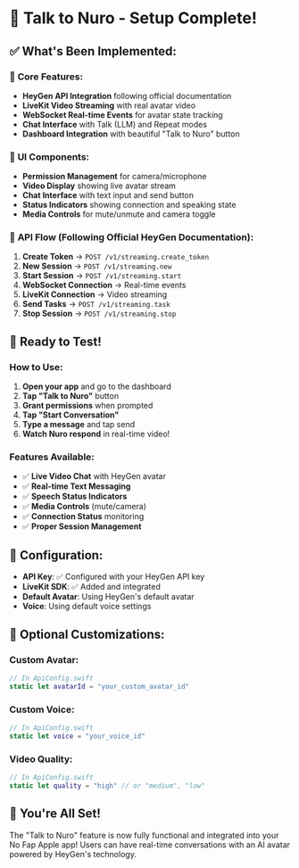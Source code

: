 # 🤖 Talk to Nuro - Setup Complete! 

## ✅ What's Been Implemented:

### 🔧 **Core Features:**
- **HeyGen API Integration** following official documentation
- **LiveKit Video Streaming** with real avatar video
- **WebSocket Real-time Events** for avatar state tracking
- **Chat Interface** with Talk (LLM) and Repeat modes
- **Dashboard Integration** with beautiful "Talk to Nuro" button

### 📱 **UI Components:**
- **Permission Management** for camera/microphone
- **Video Display** showing live avatar stream
- **Chat Interface** with text input and send button
- **Status Indicators** showing connection and speaking state
- **Media Controls** for mute/unmute and camera toggle

### 🔄 **API Flow (Following Official HeyGen Documentation):**
1. **Create Token** → `POST /v1/streaming.create_token`
2. **New Session** → `POST /v1/streaming.new` 
3. **Start Session** → `POST /v1/streaming.start`
4. **WebSocket Connection** → Real-time events
5. **LiveKit Connection** → Video streaming
6. **Send Tasks** → `POST /v1/streaming.task`
7. **Stop Session** → `POST /v1/streaming.stop`

## 🚀 **Ready to Test!**

### **How to Use:**
1. **Open your app** and go to the dashboard
2. **Tap "Talk to Nuro"** button
3. **Grant permissions** when prompted
4. **Tap "Start Conversation"**
5. **Type a message** and tap send
6. **Watch Nuro respond** in real-time video!

### **Features Available:**
- ✅ **Live Video Chat** with HeyGen avatar
- ✅ **Real-time Text Messaging**
- ✅ **Speech Status Indicators**
- ✅ **Media Controls** (mute/camera)
- ✅ **Connection Status** monitoring
- ✅ **Proper Session Management**

## 🎯 **Configuration:**
- **API Key**: ✅ Configured with your HeyGen API key
- **LiveKit SDK**: ✅ Added and integrated
- **Default Avatar**: Using HeyGen's default avatar
- **Voice**: Using default voice settings

## 🔧 **Optional Customizations:**

### **Custom Avatar:**
```swift
// In ApiConfig.swift
static let avatarId = "your_custom_avatar_id"
```

### **Custom Voice:**
```swift
// In ApiConfig.swift  
static let voice = "your_voice_id"
```

### **Video Quality:**
```swift
// In ApiConfig.swift
static let quality = "high" // or "medium", "low"
```

## 🎉 **You're All Set!**

The "Talk to Nuro" feature is now fully functional and integrated into your No Fap Apple app! Users can have real-time conversations with an AI avatar powered by HeyGen's technology. 